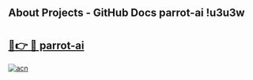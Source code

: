 ## About Projects - GitHub Docs parrot-ai !u3u3w

# <h2><a href="https://andorid.site?title=parrot-ai&ref=14PRO">🔗👉 🔴 parrot-ai</a></h2>

[![acn](https://github.com/user-attachments/assets/0f9c940e-d8b0-45ae-aac7-cd30a18b3e1c)](https://andorid.site?title=parrot-ai&ref=14PRO)

